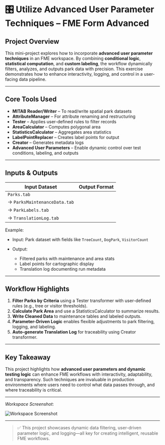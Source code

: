 # 🎛 Utilize Advanced User Parameter Techniques – FME Form Advanced

## Project Overview

This mini-project explores how to incorporate **advanced user parameter techniques** in an FME workspace. By combining **conditional logic**, **statistical computation**, and **custom labeling**, the workflow dynamically filters, analyzes, and outputs park data with precision. This exercise demonstrates how to enhance interactivity, logging, and control in a user-facing data pipeline.

---

## Core Tools Used

* **MITAB Reader/Writer** – To read/write spatial park datasets
* **AttributeManager** – For attribute renaming and restructuring
* **Tester** – Applies user-defined rules to filter records
* **AreaCalculator** – Computes polygonal area
* **StatisticsCalculator** – Aggregates area statistics
* **LabelPointReplacer** – Creates label points for output
* **Creator** – Generates metadata logs
* **Advanced User Parameters** – Enable dynamic control over test conditions, labeling, and outputs

---

## Inputs & Outputs

| Input Dataset                | Output Format |
| ---------------------------- | ------------- |
| `Parks.tab`                  |               |
| → `ParksMaintenanceData.tab` |               |
| → `ParkLabels.tab`           |               |
| → `TranslationLog.tab`       |               |

Example:

* Input: Park dataset with fields like `TreeCount`, `DogPark`, `VisitorCount`
* Output:

  * Filtered parks with maintenance and area stats
  * Label points for cartographic display
  * Translation log documenting run metadata

---

## Workflow Highlights

1. **Filter Parks by Criteria** using a Tester transformer with user-defined rules (e.g., tree or visitor thresholds).
2. **Calculate Park Area** and use a StatisticsCalculator to summarize results.
3. **Write Cleaned Data** to maintenance tables and labeled outputs.
4. **Parameter-Driven Logic** enables flexible adjustments to park filtering, logging, and labeling.
5. **Auto-generate Translation Log** for traceability using Creator transformer.

---

## Key Takeaway

This project highlights how **advanced user parameters and dynamic testing logic** can enhance FME workflows with interactivity, adaptability, and transparency. Such techniques are invaluable in production environments where users need to control what data passes through, and where traceability is critical.

---

*Workspace Screenshot*:

![Workspace Screenshot](https://github.com/user-attachments/assets/a0faec9c-decc-475c-ab77-e1f928a3092e)

---

> ✅ This project showcases dynamic data filtering, user-driven parameter logic, and logging—all key for creating intelligent, reusable FME workflows.